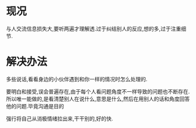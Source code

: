 # 现况

与人交流信息损失大,要听两遍才理解透.过于纠结别人的反应,想的多,过于注重细节.

# 解决办法

多些说话,看看身边的小伙伴遇到和你一样的情况时怎么处理的.

要明白和接受,误会普遍存在,由于每个人看问题角度不一样导致的问题也不断存在.所以唯一能做的,是看清楚别人在说什么,意思是什么,然后在用别人的话和角度回答他的问题.毕竟沟通是目的

强行将自己从消极情绪拉出来,干干别的,好的快.
